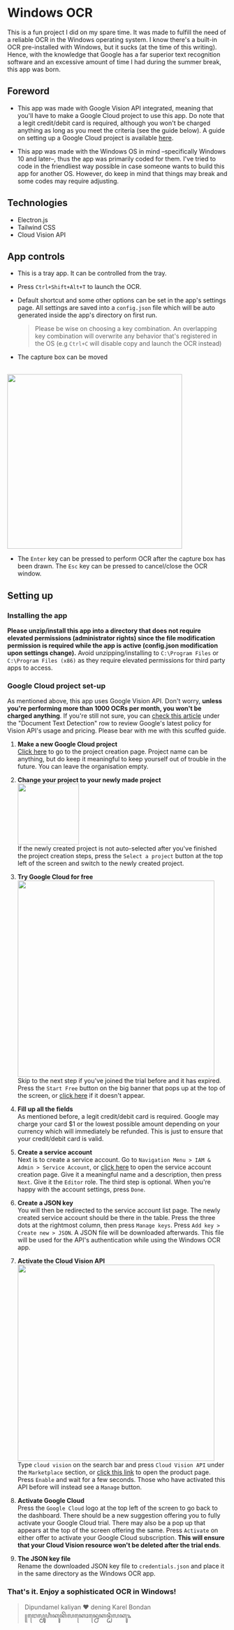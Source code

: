# Windows OCR

This is a fun project I did on my spare time. It was made to fulfill the need of a reliable OCR in the Windows operating system. I know there's a built-in OCR pre-installed with Windows, but it sucks (at the time of this writing). Hence, with the knowledge that Google has a far superior text recognition software and an excessive amount of time I had during the summer break, this app was born.

## Foreword

- This app was made with Google Vision API integrated, meaning that you'll have to make a Google Cloud project to use this app. Do note that a legit credit/debit card is required, although you won't be charged anything as long as you meet the criteria (see the guide below). A guide on setting up a Google Cloud project is available [here](#setting-up).

- This app was made with the Windows OS in mind –specifically Windows 10 and later–, thus the app was primarily coded for them. I've tried to code in the friendliest way possible in case someone wants to build this app for another OS. However, do keep in mind that things may break and some codes may require adjusting.

## Technologies

- Electron.js
- Tailwind CSS
- Cloud Vision API

## App controls

- This is a tray app. It can be controlled from the tray.

- Press `Ctrl+Shift+Alt+T` to launch the OCR.

- Default shortcut and some other options can be set in the app's settings page. All settings are saved into a `config.json` file which will be auto generated inside the app's directory on first run.
  > Please be wise on choosing a key combination. An overlapping key combination will overwrite any behavior that's registered in the OS (e.g `Ctrl+C` will disable copy and launch the OCR instead)

- The capture box can be moved <br><br>
<img src="https://lh3.googleusercontent.com/u/4/drive-viewer/AEYmBYQzGQ0xX2ytssDuYwjkTxDY9ENmhj6UKsTQvCygplVF6ZHW3RISvah_R9-LJAgBIfGdgY7gfdtLcxvblCpMvDCmN9zAWQ=w1920-h868" width="400">

- The `Enter` key can be pressed to perform OCR after the capture box has been drawn. The `Esc` key can be pressed to cancel/close the OCR window.

## Setting up

### Installing the app

**Please unzip/install this app into a directory that does not require elevated permissions (administrator rights) since the file modification permission is required while the app is active (config.json modification upon settings change).** Avoid unzipping/installing to `C:\Program Files` or `C:\Program Files (x86)` as they require elevated permissions for third party apps to access.

### Google Cloud project set-up

As mentioned above, this app uses Google Vision API. Don't worry, **unless you're performing more than 1000 OCRs per month, you won't be charged anything**. If you're still not sure, you can [check this article](https://cloud.google.com/vision/pricing#prices) under the "Document Text Detection" row to review Google's latest policy for Vision API's usage and pricing. Please bear with me with this scuffed guide.

1. **Make a new Google Cloud project** \
   [Click here](https://console.cloud.google.com/projectcreate) to go to the project creation page. Project name can be anything, but do keep it meaningful to keep yourself out of trouble in the future. You can leave the organisation empty.

2. **Change your project to your newly made project** \
   <img src="https://lh3.googleusercontent.com/u/4/drive-viewer/AEYmBYSzXMK0n4ewduNp_PeoV5OzRpjJFFlrWhoIzxL-KElqKXbpoCngTspCxQeepwUtJZC8qTeoz-LKTFhIAiOUJyu2ICloBQ=w1920-h868" width="140"> \
   If the newly created project is not auto-selected after you've finished the project creation steps, press the `Select a project` button at the top left of the screen and switch to the newly created project.
   
3. **Try Google Cloud for free** \
   <img src="https://lh3.googleusercontent.com/u/4/drive-viewer/AEYmBYSor7nPc6AqL8E-w-W2Rwc8uOrmmqNYPgIXjtsoHCsat01atc4wt7bRzbmsiDKDumgvYb88BzKrIe-o5c7qVOCFekeg9g=w1920-h868" width="450"> \
   Skip to the next step if you've joined the trial before and it has expired. Press the `Start Free` button on the big banner that pops up at the top of the screen, or [click here](https://console.cloud.google.com/freetrial/signup/tos) if it doesn't appear.
   
4. **Fill up all the fields** \
   As mentioned before, a legit credit/debit card is required. Google may charge your card $1 or the lowest possible amount depending on your currency which will immediately be refunded. This is just to ensure that your credit/debit card is valid.

5. **Create a service account** \
   Next is to create a service account. Go to `Navigation Menu > IAM & Admin > Service Account`, or [click here](https://console.cloud.google.com/iam-admin/serviceaccounts/create) to open the service account creation page. Give it a meaningful name and a description, then press `Next`. Give it the `Editor` role. The third step is optional. When you're happy with the account settings, press `Done`.
   
6. **Create a JSON key** \
    You will then be redirected to the service account list page. The newly created service account should be there in the table. Press the three dots at the rightmost column, then press `Manage keys`. Press `Add key > Create new > JSON`. A JSON file will be downloaded afterwards. This file will be used for the API's authentication while using the Windows OCR app.

7. **Activate the Cloud Vision API** \
   <img src="https://lh3.googleusercontent.com/u/4/drive-viewer/AEYmBYQCH90abr4a71FxOrWfIYDYTsGz53-tSHYyIGq6SMkIspd9Wvhi3OLbjk99dplndYLDxxyoRMfN7zU2apFK6uUq7Go0tQ=w1920-h868" width="450"> \
    Type `cloud vision` on the search bar and press `Cloud Vision API` under the `Marketplace` section, or [click this link](https://console.cloud.google.com/marketplace/product/google/vision.googleapis.com) to open the product page. Press `Enable` and wait for a few seconds. Those who have activated this API before will instead see a `Manage` button. 

8. **Activate Google Cloud** \
    Press the `Google Cloud` logo at the top left of the screen to go back to the dashboard. There should be a new suggestion offering you to fully activate your Google Cloud trial. There may also be a pop up that appears at the top of the screen offering the same. Press `Activate` on either offer to activate your Google Cloud subscription. **This will ensure that your Cloud Vision resource won't be deleted after the trial ends**. 

9. **The JSON key file** \
    Rename the downloaded JSON key file to `credentials.json` and place it in the same directory as the Windows OCR app.

### That's it. Enjoy a sophisticated OCR in Windows!
> Dipundamel kaliyan ❤️ dening Karel Bondan   
> ꧋ꦔꦺꦭ꧀ꦩꦸꦸꦲꦶꦏꦸꦏꦼꦭꦏꦺꦴꦤ꧀ꦤꦺꦏꦤ꧀ꦛꦶꦭꦏꦸ꧉